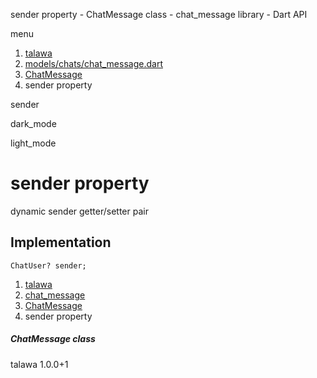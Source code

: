 




sender property - ChatMessage class - chat\_message library - Dart API







menu

1. [talawa](../../index.html)
2. [models/chats/chat\_message.dart](../../file-___home_harshil_Desktop_open-source_palisadoes_talawa_lib_models_chats_chat_message/)
3. [ChatMessage](../../file-___home_harshil_Desktop_open-source_palisadoes_talawa_lib_models_chats_chat_message/ChatMessage-class.html)
4. sender property

sender


dark\_mode

light\_mode




# sender property


dynamic
sender
getter/setter pair

## Implementation

```
ChatUser? sender;
```

 


1. [talawa](../../index.html)
2. [chat\_message](../../file-___home_harshil_Desktop_open-source_palisadoes_talawa_lib_models_chats_chat_message/)
3. [ChatMessage](../../file-___home_harshil_Desktop_open-source_palisadoes_talawa_lib_models_chats_chat_message/ChatMessage-class.html)
4. sender property

##### ChatMessage class





talawa
1.0.0+1






